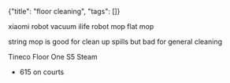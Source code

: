 {"title": "floor cleaning", "tags": []}

xiaomi robot vacuum
ilife robot mop
flat mop

string mop is good for clean up spills but bad for general cleaning

Tineco Floor One S5 Steam
* 615 on courts

